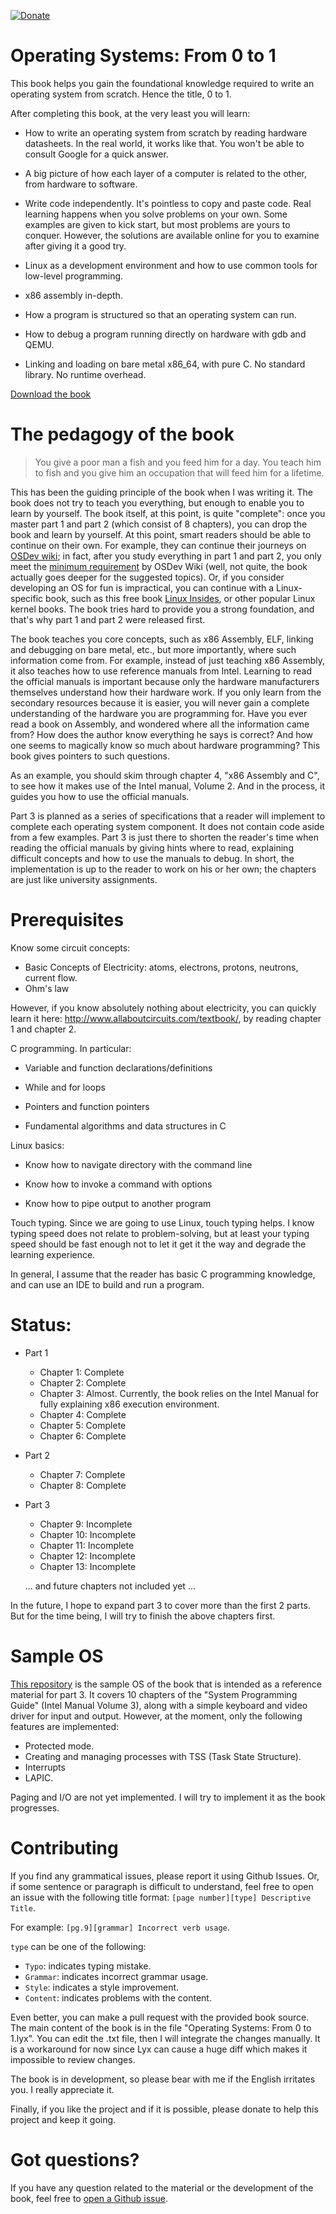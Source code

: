 
[![Donate](https://img.shields.io/badge/Donate-PayPal-green.svg)](https://www.paypal.com/cgi-bin/webscr?cmd=_donations&business=tuhdo1710%40gmail%2ecom&lc=VN&item_number=tuhdo&currency_code=USD&bn=PP%2dDonationsBF%3aDonate%2dPayPal%2dgreen%2esvg%3aNonHosted)

Operating Systems: From 0 to 1
=============================

This book helps you gain the foundational knowledge required to write an
operating system from scratch. Hence the title, 0 to 1.

After completing this book, at the very least you will learn:

- How to write an operating system from scratch by reading hardware datasheets.
  In the real world, it works like that. You won't be able to consult Google for
  a quick answer.

- A big picture of how each layer of a computer is related to the other, from hardware to software.

- Write code independently. It's pointless to copy and paste code. Real learning
  happens when you solve problems on your own. Some examples are given to kick
  start, but most problems are yours to conquer. However, the solutions are
  available online for you to examine after giving it a good try.

- Linux as a development environment and how to use common tools for low-level
  programming.

- x86 assembly in-depth.

- How a program is structured so that an operating system can run.

- How to debug a program running directly on hardware with gdb and QEMU.

- Linking and loading on bare metal x86_64, with pure C. No standard library. No
  runtime overhead.

[Download the book](https://github.com/tuhdo/os01/files/828054/Operating_System_From_0_to_1.pdf)

# The pedagogy of the book

> You give a poor man a fish and you feed him for a day. You teach him to fish
> and you give him an occupation that will feed him for a lifetime.

This has been the guiding principle of the book when I was writing it. The book does
not try to teach you everything, but enough to enable you to learn by yourself.
The book itself, at this point, is quite "complete": once you master part 1 and
part 2 (which consist of 8 chapters), you can drop the book and learn by
yourself. At this point, smart readers should be able to continue on their own.
For example, they can continue their journeys
on [OSDev wiki](http://wiki.osdev.org/Main_Page); in fact, after you study
everything in part 1 and part 2, you only meet
the [minimum requirement](http://wiki.osdev.org/Required_Knowledge) by OSDev
Wiki (well, not quite, the book actually goes deeper for the suggested topics).
Or, if you consider developing an OS for fun is impractical, you can continue
with a Linux-specific book, such as this free
book [Linux Insides](https://0xax.gitbooks.io/linux-insides/content/), or other
popular Linux kernel books. The book tries hard to provide you a strong
foundation, and that's why part 1 and part 2 were released first.

The book teaches you core concepts, such as x86 Assembly, ELF, linking and
debugging on bare metal, etc., but more importantly, where such information
come from. For example, instead of just teaching x86 Assembly, it also teaches
how to use reference manuals from Intel. Learning to read the official
manuals is important because only the hardware manufacturers themselves
understand how their hardware work. If you only learn from the secondary
resources because it is easier, you will never gain a complete understanding of
the hardware you are programming for. Have you ever read a book on Assembly, and
wondered where all the information came from? How does the author know
everything he says is correct? And how one seems to magically know so much about
hardware programming? This book gives pointers to such questions.

As an example, you should skim through chapter 4, "x86 Assembly and C", to see
how it makes use of the Intel manual, Volume 2. And in
the process, it guides you how to use the official manuals.

Part 3 is planned as a series of specifications that a reader will implement to
complete each operating system component. It does not contain code aside from a
few examples. Part 3 is just there to shorten the reader's time when reading the
official manuals by giving hints where to read, explaining difficult concepts
and how to use the manuals to debug. In short, the implementation is up to the
reader to work on his or her own; the chapters are just like university assignments.

# Prerequisites

Know some circuit concepts:
+ Basic Concepts of Electricity: atoms, electrons, protons, neutrons, current flow.
+ Ohm's law

However, if you know absolutely nothing about electricity, you can quickly learn it here:
<http://www.allaboutcircuits.com/textbook/>, by reading chapter 1 and chapter 2.

C programming. In particular:

+ Variable and function declarations/definitions

+ While and for loops

+ Pointers and function pointers

+ Fundamental algorithms and data structures in C

Linux basics:

+ Know how to navigate directory with the command line

+ Know how to invoke a command with options

+ Know how to pipe output to another program

Touch typing. Since we are going to use Linux, touch typing helps. I know typing
speed does not relate to problem-solving, but at least your typing speed should
be fast enough not to let it get it the way and degrade the learning experience.

In general, I assume that the reader has basic C programming knowledge, and can
use an IDE to build and run a program.

# Status:
* Part 1
    - Chapter 1: Complete
    - Chapter 2: Complete
    - Chapter 3: Almost. Currently, the book relies on the Intel Manual for fully explaining x86 execution environment.
    - Chapter 4: Complete
    - Chapter 5: Complete
    - Chapter 6: Complete
* Part 2
    - Chapter 7: Complete
    - Chapter 8: Complete
* Part 3
    - Chapter 9: Incomplete
    - Chapter 10: Incomplete
    - Chapter 11: Incomplete
    - Chapter 12: Incomplete
    - Chapter 13: Incomplete

    ... and future chapters not included yet ...

In the future, I hope to expand part 3 to cover more than the first 2 parts. But
for the time being, I will try to finish the above chapters first.

# Sample OS
[This repository](https://github.com/tuhdo/sample-os) is the sample OS of the
book that is intended as a reference material for part 3. It covers 10 chapters
of the "System Programming Guide" (Intel Manual Volume 3), along with a simple
keyboard and video driver for input and output. However, at the moment, only the
following features are implemented:

- Protected mode.
- Creating and managing processes with TSS (Task State Structure).
- Interrupts
- LAPIC.

Paging and I/O are not yet implemented. I will try to implement it as the book progresses.

# Contributing

If you find any grammatical issues, please report it using Github Issues. Or, if
some sentence or paragraph is difficult to understand, feel free to open an
issue with the following title format: `[page number][type] Descriptive Title`.

For example: `[pg.9][grammar] Incorrect verb usage`.

`type` can be one of the following:

- `Typo`: indicates typing mistake.
- `Grammar`: indicates incorrect grammar usage.
- `Style`: indicates a style improvement.
- `Content`: indicates problems with the content.

Even better, you can make a pull request with the provided book source. The main
content of the book is in the file "Operating Systems: From 0 to 1.lyx". You can
edit the .txt file, then I will integrate the changes manually. It is a
workaround for now since Lyx can cause a huge diff which makes it impossible to
review changes.

The book is in development, so please bear with me if the English irritates you.
I really appreciate it.

Finally, if you like the project and if it is possible, please donate to help
this project and keep it going.

# Got questions?
If you have any question related to the material or the development of the book,
feel free to [open a Github issue](https://github.com/tuhdo/os01/issues/new).
